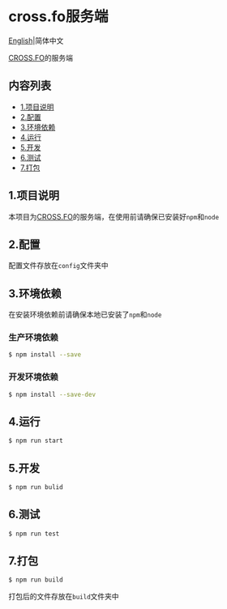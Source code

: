 # cross.fo服务端

[English](README.md)|简体中文

[CROSS.FO](https://cross.fo/)的服务端

## 内容列表

- [1.项目说明](#1.项目说明)
- [2.配置](#2.配置)
- [3.环境依赖](#3.环境依赖)
- [4.运行](#4.运行)
- [5.开发](#5.开发)
- [6.测试](#6.测试)
- [7.打包](#7.打包)

## 1.项目说明

本项目为[CROSS.FO](https://cross.fo/)的服务端，在使用前请确保已安装好`npm`和`node`

## 2.配置

配置文件存放在`config`文件夹中

## 3.环境依赖

在安装环境依赖前请确保本地已安装了`npm`和`node`

### 生产环境依赖

```sh
$ npm install --save
```

### 开发环境依赖

```sh
$ npm install --save-dev
```

## 4.运行

```sh
$ npm run start
```

## 5.开发

```sh
$ npm run bulid
```

## 6.测试

```sh
$ npm run test
```

## 7.打包

```sh
$ npm run build
```

打包后的文件存放在`build`文件夹中

